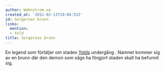 ```yaml
---
author: Wahnstrom.se
created_at: '2012-03-13T19:08:52Z'
id: Sorgernas brunn
links:
  mention:
  - Yold
title: Sorgernas brunn
---
```


En legend som förtäljer om staden [Yolds] undergång . Namnet kommer sig av en brunn där den demon
som sägs ha förgjort staden skall ha befunnit sig.

  [Yolds]: Yold